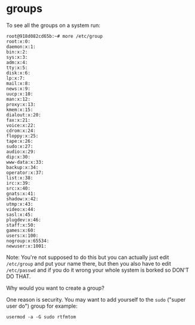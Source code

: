 # groups

To see all the groups on a system run:
```
root@918d082cd65b:~# more /etc/group
root:x:0:
daemon:x:1:
bin:x:2:
sys:x:3:
adm:x:4:
tty:x:5:
disk:x:6:
lp:x:7:
mail:x:8:
news:x:9:
uucp:x:10:
man:x:12:
proxy:x:13:
kmem:x:15:
dialout:x:20:
fax:x:21:
voice:x:22:
cdrom:x:24:
floppy:x:25:
tape:x:26:
sudo:x:27:
audio:x:29:
dip:x:30:
www-data:x:33:
backup:x:34:
operator:x:37:
list:x:38:
irc:x:39:
src:x:40:
gnats:x:41:
shadow:x:42:
utmp:x:43:
video:x:44:
sasl:x:45:
plugdev:x:46:
staff:x:50:
games:x:60:
users:x:100:
nogroup:x:65534:
newuser:x:1001:
```
Note: You're not supposed to do this but you can actually just edit `/etc/group` and put your name there, but then you also have to edit `/etc/passwd` and if you do it wrong your whole system is borked so DON'T DO THAT. 

Why would you want to create a group?

One reason is security. You may want to add yourself to the `sudo` ("super user do") group for example:
```
usermod -a -G sudo rtfmtom
```

